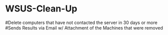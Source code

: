 # WSUS-Clean-Up
#Delete computers that have not contacted the server in 30 days or more
#Sends Results via Email w/ Attachment of the Machines that were removed
